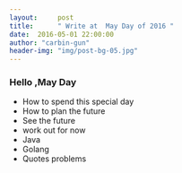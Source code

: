 ```yaml
---
layout:     post
title:      " Write at  May Day of 2016 "  
date:  2016-05-01 22:00:00
author: "carbin-gun"
header-img: "img/post-bg-05.jpg"
---
```


### Hello ,May Day
- How to spend this special day
-  How to plan the future
- See the future
- work out for now
- Java
- Golang
- Quotes problems